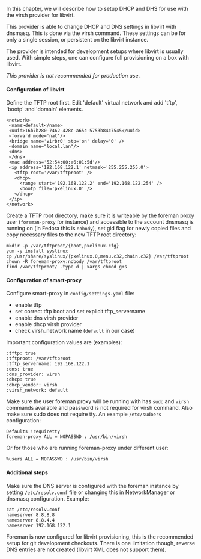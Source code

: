 In this chapter, we will describe how to setup DHCP and DHS for use with the
virsh provider for libvirt.

This provider is able to change DHCP and DNS settings in libvirt with dnsmasq.
This is done via the virsh command. These settings can be for only a single
session, or persistent on the libvirt instance.

The provider is intended for development setups where libvirt is usually used.
With simple steps, one can configure full provisioning on a box with libvirt.

*This provider is not recommended for production use*.

#### Configuration of libvirt

Define the TFTP root first. Edit 'default' virtual network and add 'tftp', 'bootp'
and 'domain' elements.

    <network>
     <name>default</name>
     <uuid>16b7b280-7462-428c-a65c-5753b84c7545</uuid>
     <forward mode='nat'/>
     <bridge name='virbr0' stp='on' delay='0' />
     <domain name="local.lan"/>
     <dns>
     </dns>
     <mac address='52:54:00:a6:01:5d'/>
     <ip address='192.168.122.1' netmask='255.255.255.0'>
       <tftp root='/var/tftproot' />
       <dhcp>
         <range start='192.168.122.2' end='192.168.122.254' />
         <bootp file='pxelinux.0' />
       </dhcp>
     </ip>
    </network>

Create a TFTP root directory, make sure it is writeable by the foreman proxy
user (`foreman-proxy` for instance) and accessible to the account
dnsmasq is running on (in Fedora this is `nobody`), set gid flag for newly
copied files and copy necessary files to the new TFTP root directory:

    mkdir -p /var/tftproot/{boot,pxelinux.cfg}
    yum -y install syslinux
    cp /usr/share/syslinux/{pxelinux.0,menu.c32,chain.c32} /var/tftproot
    chown -R foreman-proxy:nobody /var/tftproot
    find /var/tftproot/ -type d | xargs chmod g+s

#### Configuration of smart-proxy

Configure smart-proxy in `config/settings.yaml` file:

* enable tftp
* set correct tftp boot and set explicit tftp\_servername
* enable dns virsh provider
* enable dhcp virsh provider
* check virsh\_network name (`default` in our case)

Important configuration values are (examples):

    :tftp: true
    :tftproot: /var/tftproot
    :tftp_servername: 192.168.122.1
    :dns: true
    :dns_provider: virsh
    :dhcp: true
    :dhcp_vendor: virsh
    :virsh_network: default

Make sure the user foreman proxy will be running with has `sudo` and `virsh`
commands available and password is not required for virsh command. Also make
sure sudo does not require tty. An example `/etc/sudoers` configuration:

    Defaults !requiretty
    foreman-proxy ALL = NOPASSWD : /usr/bin/virsh

Or for those who are running foreman-proxy under different user:

    %users ALL = NOPASSWD : /usr/bin/virsh

#### Additional steps

Make sure the DNS server is configured with the foreman instance by setting
`/etc/resolv.conf` file or changing this in NetworkManager or dnsmasq
configuration. Example:

    cat /etc/resolv.conf
    nameserver 8.8.8.8
    nameserver 8.8.4.4
    nameserver 192.168.122.1

Foreman is now configured for libvirt provisioning, this is the recommended
setup for git development checkouts. There is one limitation though, reverse
DNS entries are not created (libvirt XML does not support them).
